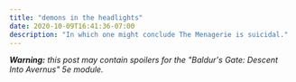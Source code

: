 ```yaml
---
title: "demons in the headlights"
date: 2020-10-09T16:41:36-07:00
description: "In which one might conclude The Menagerie is suicidal."
---
```


_**Warning:** this post may contain spoilers for the "Baldur's Gate: Descent Into Avernus" 5e module._
